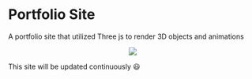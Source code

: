 # Portfolio Site
A portfolio site that utilized Three js to render 3D objects and animations <br>


<p align="center">
  <img src="portfolioGif.gif" >
</p>

This site will be updated continuously 😃
